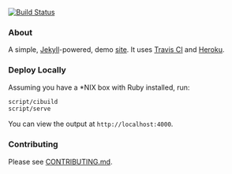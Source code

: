 [![Build Status](https://travis-ci.org/PatrickBM/velocity-demo.svg)](https://travis-ci.org/PatrickBM/velocity-demo)
### About
A simple, [Jekyll](http://jekyllrb.com)-powered, demo [site](https://patrickbm-velocity.herokuapp.com). It uses [Travis CI](https://travis-ci.org) and [Heroku](https://devcenter.heroku.com/articles/github-integration). 


### Deploy Locally
Assuming you have a *NIX box with Ruby installed, run:

```bash
script/cibuild
script/serve
```

You can view the output at `http://localhost:4000`.


### Contributing
Please see [CONTRIBUTING.md](https://github.com/patrickbm/simple-site/blob/master/CONTRIBUTING.md).
